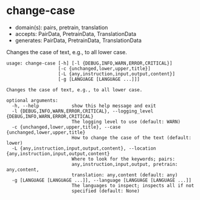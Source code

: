 # change-case

* domain(s): pairs, pretrain, translation
* accepts: PairData, PretrainData, TranslationData
* generates: PairData, PretrainData, TranslationData

Changes the case of text, e.g., to all lower case.

```
usage: change-case [-h] [-l {DEBUG,INFO,WARN,ERROR,CRITICAL}]
                   [-c {unchanged,lower,upper,title}]
                   [-L {any,instruction,input,output,content}]
                   [-g [LANGUAGE [LANGUAGE ...]]]

Changes the case of text, e.g., to all lower case.

optional arguments:
  -h, --help            show this help message and exit
  -l {DEBUG,INFO,WARN,ERROR,CRITICAL}, --logging_level {DEBUG,INFO,WARN,ERROR,CRITICAL}
                        The logging level to use (default: WARN)
  -c {unchanged,lower,upper,title}, --case {unchanged,lower,upper,title}
                        How to change the case of the text (default: lower)
  -L {any,instruction,input,output,content}, --location {any,instruction,input,output,content}
                        Where to look for the keywords; pairs:
                        any,instruction,input,output, pretrain: any,content,
                        translation: any,content (default: any)
  -g [LANGUAGE [LANGUAGE ...]], --language [LANGUAGE [LANGUAGE ...]]
                        The languages to inspect; inspects all if not
                        specified (default: None)
```
